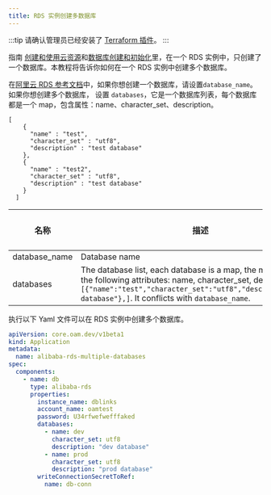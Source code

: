 ```yaml
---
title: RDS 实例创建多数据库
---
```


:::tip
请确认管理员已经安装了 [Terraform 插件](../../../reference/addons/terraform)。
:::

指南 [创建和使用云资源](./provision-and-consume-database)和[数据库创建和初始化](./provision-and-initiate-database)里，在一个
RDS 实例中，只创建了一个数据库。本教程将告诉你如何在一个 RDS 实例中创建多个数据库。

在[阿里云 RDS 参考文档](./terraform/alibaba-rds)中，如果你想创建一个数据库，请设置`database_name`。 如果你想创建多个数据库，
设置 `databases`，它是一个数据库列表，每个数据库都是一个 map，包含属性：name、character_set、description。

```
[
    {
      "name" : "test",
      "character_set" : "utf8",
      "description" : "test database"
    },
    {
      "name" : "test2",
      "character_set" : "utf8",
      "description" : "test database"
    }
  ]
```

| 名称          | 描述                                                                                                                                                                                                                                       | 类型              | 是否必须 | 默认值 |
| ------------- | ------------------------------------------------------------------------------------------------------------------------------------------------------------------------------------------------------------------------------------------ | ----------------- | -------- | ------ |
| database_name | Database name                                                                                                                                                                                                                              | string            | false    |        |
| databases     | The database list, each database is a map, the map contains the following attributes: name, character_set, description, like `[{"name":"test","character_set":"utf8","description":"test database"},]`. It conflicts with `database_name`. | list(map(string)) | false    |        |

执行以下 Yaml 文件可以在 RDS 实例中创建多个数据库。


```yaml
apiVersion: core.oam.dev/v1beta1
kind: Application
metadata:
  name: alibaba-rds-multiple-databases
spec:
  components:
    - name: db
      type: alibaba-rds
      properties:
        instance_name: dblinks
        account_name: oamtest
        password: U34rfwefwefffaked
        databases:
          - name: dev
            character_set: utf8
            description: "dev database"
          - name: prod
            character_set: utf8
            description: "prod database"
        writeConnectionSecretToRef:
          name: db-conn

```

